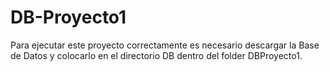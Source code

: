 # DB-Proyecto1

Para ejecutar este proyecto correctamente es necesario descargar la Base de Datos y colocarlo en el directorio DB dentro del  folder DBProyecto1.
